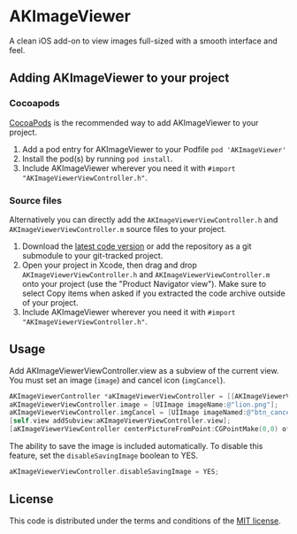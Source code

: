 # AKImageViewer
A clean iOS add-on to view images full-sized with a smooth interface and feel.

## Adding AKImageViewer to your project

### Cocoapods

[CocoaPods](http://cocoapods.org) is the recommended way to add AKImageViewer to your project.

1. Add a pod entry for AKImageViewer to your Podfile `pod 'AKImageViewer'`
2. Install the pod(s) by running `pod install`.
3. Include AKImageViewer wherever you need it with `#import "AKImageViewerViewController.h"`.

### Source files

Alternatively you can directly add the `AKImageViewerViewController.h` and `AKImageViewerViewController.m` source files to your project.

1. Download the [latest code version](https://github.com/aleckretch/AKImageViewer/archive/master.zip) or add the repository as a git submodule to your git-tracked project. 
2. Open your project in Xcode, then drag and drop `AKImageViewerViewController.h` and `AKImageViewerViewController.m` onto your project (use the "Product Navigator view"). Make sure to select Copy items when asked if you extracted the code archive outside of your project. 
3. Include AKImageViewer wherever you need it with `#import "AKImageViewerViewController.h"`.

## Usage

Add AKImageViewerViewController.view as a subview of the current view. You must set an image (`image`) and cancel icon (`imgCancel`).

```objective-c
AKImageViewerController *aKImageViewerViewController = [[AKImageViewerViewController alloc] init];
aKImageViewerViewController.image = [UIImage imageName:@"lion.png"];
aKImageViewerViewController.imgCancel = [UIImage imageNamed:@"btn_cancel.png"];
[self.view addSubview:aKImageViewerViewController.view];
[aKImageViewerViewController centerPictureFromPoint:CGPointMake(0,0) ofSize:CGSizeMake(30,30) withCornerRadius:1.0];
```

The ability to save the image is included automatically. To disable this feature, set the `disableSavingImage` boolean to YES.

```objective-c
aKImageViewerViewController.disableSavingImage = YES;
```

## License

This code is distributed under the terms and conditions of the [MIT license](LICENSE).
